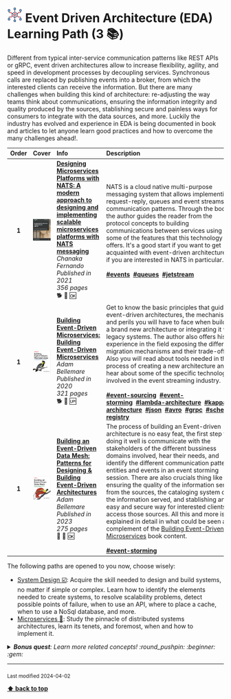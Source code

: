 [//]: # (Auto generated file from templates)

# <img height="35" src="/assets/learning-paths/icons/eda.png" alt="event-driven-architecture" title="Event Driven Architecture (EDA)"/> Event Driven Architecture (EDA) Learning Path (3 :books:)

Different from typical inter-service communication patterns like REST APIs or gRPC, event driven architectures allow to increase flexibility, agility, and speed in development processes by decoupling services. Synchronous calls are replaced by publishing events into a broker, from which the interested clients can receive the information. But there are many challenges when building this kind of architecture: re-adjusting the way teams think about communications, ensuring the information integrity and quality produced by the sources, stablishing secure and painless ways for consumers to integrate with the data sources, and more. Luckily the industry has evolved and experience in EDA is being documented in book and articles to let anyone learn good practices and how to overcome the many challenges ahead!.

| Order | Cover | Info | Description |
| :---: | :---: | :--- | :--- |
| **1** | ![img](/assets/books/covers/designing-microservice-platforms-with-nats.jpeg) | [**Designing Microservices Platforms with NATS: A modern approach to designing and implementing scalable microservices platforms with NATS messaging**](https://learning.oreilly.com/library/view/-/9781801072212/) <br> *Chanaka Fernando* <br> *Published in 2021* <br> *356 pages* <br> :dog2: :green_book: :ok: | NATS is a cloud native multi-purpose messaging system that allows implementing request-reply, queues and event streams communication patterns. Through the book the author guides the reader from the protocol concepts to building communications between services using some of the features that this technology offers. It's a good start if you want to get acquainted with event-driven architectures or if you are interested in NATS in particular.<br><br>[**#events**]()&nbsp;&nbsp;[**#queues**]()&nbsp;&nbsp;[**#jetstream**]()&nbsp;&nbsp; |
| **1** | ![img](/assets/books/covers/building-event-driven-microservices.jpeg) | [**Building Event-Driven Microservices: Building Event-Driven Microservices**](https://www.oreilly.com/library/view/building-event-driven-microservices/9781492057888/) <br> *Adam Bellemare* <br> *Published in 2020* <br> *321 pages* <br> :dog2: :green_book: :up: | Get to know the basic principles that guide event-driven architectures, the mechanisms and perils you will have to face when building a brand new architecture or integrating it with legacy systems. The author also offers his experience in the field exposing the different migration mechanisms and their trade-offs. Also you will read about tools needed in the process of creating a new architecture and hear about some of the specific technologies involved in the event streaming industry.<br><br>[**#event-sourcing**]()&nbsp;&nbsp;[**#event-storming**]()&nbsp;&nbsp;[**#lambda-architecture**]()&nbsp;&nbsp;[**#kappa-architecture**]()&nbsp;&nbsp;[**#json**]()&nbsp;&nbsp;[**#avro**]()&nbsp;&nbsp;[**#grpc**]()&nbsp;&nbsp;[**#schema-registry**]()&nbsp;&nbsp; |
| **1** | ![img](/assets/books/covers/building-an-event-driven-data-mesh.jpeg) | [**Building an Event-Driven Data Mesh: Patterns for Designing & Building Event-Driven Architectures**](https://learning.oreilly.com/library/view/-/9781098127596/) <br> *Adam Bellemare* <br> *Published in 2023* <br> *275 pages* <br> :tiger2: :green_book: :ok: | The process of building an Event-driven architecture is no easy feat, the first step to doing it well is communicate with the stakeholders of the different bussiness domains involved, hear their needs, and identify the different communication patterns, entities and events in an event storming session. There are also crucials thing like ensuring the quality of the information served from the sources, the cataloging system of the information served, and stablishing an easy and secure way for interested clients to access those sources. All this and more is explained in detail in what could be seen as a complement of the [Building Event-Driven Microservices](https://www.oreilly.com/library/view/building-event-driven-microservices/9781492057888/) book content.<br><br>[**#event-storming**]()&nbsp;&nbsp; |

The following paths are opened to you now, choose wisely:

- [System Design :ballot_box_with_check:](/content/learning-paths/system-design): Acquire the skill needed to design and build systems, no matter if simple or complex. Learn how to identify the elements needed to create systems, to resolve scalability problems, detect possible points of failure, when to use an API, where to place a cache, when to use a NoSql database, and more.
- [Microservices :construction:](/content/learning-paths/microservices): Study the pinnacle of distributed systems architectures, learn its tenets, and foremost, when and how to implement it.


<details><summary><i><b>Bonus quest</b>: Learn more related concepts! :round_pushpin: :beginner: :gem: </i></summary>
<p>

<sub>[#lously-coupled]() [#nats]() [#kafka]() [#pulsar]() [#json-schema]() [#avro]() [#event-storming]() [#event-sourcing]() [#schema-registry]()</sub>

</p>
</details>

---
<sub>Last modified 2024-04-02</sub>

[**⬆ back to top**](#event-driven-architecture-(eda)-learning-path)
